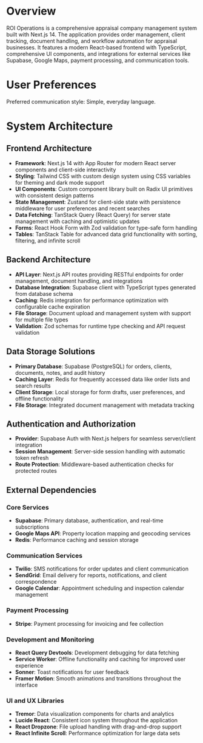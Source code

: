 # Overview

ROI Operations is a comprehensive appraisal company management system built with Next.js 14. The application provides order management, client tracking, document handling, and workflow automation for appraisal businesses. It features a modern React-based frontend with TypeScript, comprehensive UI components, and integrations for external services like Supabase, Google Maps, payment processing, and communication tools.

# User Preferences

Preferred communication style: Simple, everyday language.

# System Architecture

## Frontend Architecture
- **Framework**: Next.js 14 with App Router for modern React server components and client-side interactivity
- **Styling**: Tailwind CSS with custom design system using CSS variables for theming and dark mode support
- **UI Components**: Custom component library built on Radix UI primitives with consistent design patterns
- **State Management**: Zustand for client-side state with persistence middleware for user preferences and recent searches
- **Data Fetching**: TanStack Query (React Query) for server state management with caching and optimistic updates
- **Forms**: React Hook Form with Zod validation for type-safe form handling
- **Tables**: TanStack Table for advanced data grid functionality with sorting, filtering, and infinite scroll

## Backend Architecture
- **API Layer**: Next.js API routes providing RESTful endpoints for order management, document handling, and integrations
- **Database Integration**: Supabase client with TypeScript types generated from database schema
- **Caching**: Redis integration for performance optimization with configurable cache expiration
- **File Storage**: Document upload and management system with support for multiple file types
- **Validation**: Zod schemas for runtime type checking and API request validation

## Data Storage Solutions
- **Primary Database**: Supabase (PostgreSQL) for orders, clients, documents, notes, and audit history
- **Caching Layer**: Redis for frequently accessed data like order lists and search results
- **Client Storage**: Local storage for form drafts, user preferences, and offline functionality
- **File Storage**: Integrated document management with metadata tracking

## Authentication and Authorization
- **Provider**: Supabase Auth with Next.js helpers for seamless server/client integration
- **Session Management**: Server-side session handling with automatic token refresh
- **Route Protection**: Middleware-based authentication checks for protected routes

## External Dependencies

### Core Services
- **Supabase**: Primary database, authentication, and real-time subscriptions
- **Google Maps API**: Property location mapping and geocoding services
- **Redis**: Performance caching and session storage

### Communication Services
- **Twilio**: SMS notifications for order updates and client communication
- **SendGrid**: Email delivery for reports, notifications, and client correspondence
- **Google Calendar**: Appointment scheduling and inspection calendar management

### Payment Processing
- **Stripe**: Payment processing for invoicing and fee collection

### Development and Monitoring
- **React Query Devtools**: Development debugging for data fetching
- **Service Worker**: Offline functionality and caching for improved user experience
- **Sonner**: Toast notifications for user feedback
- **Framer Motion**: Smooth animations and transitions throughout the interface

### UI and UX Libraries
- **Tremor**: Data visualization components for charts and analytics
- **Lucide React**: Consistent icon system throughout the application
- **React Dropzone**: File upload handling with drag-and-drop support
- **React Infinite Scroll**: Performance optimization for large data sets